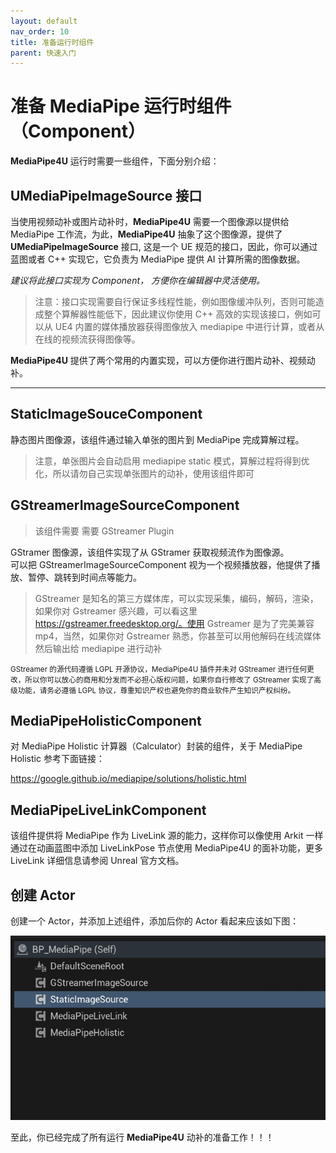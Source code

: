 ```yaml
---
layout: default
nav_order: 10
title: 准备运行时组件
parent: 快速入门
---
```

# 准备 MediaPipe 运行时组件（Component）

**MediaPipe4U** 运行时需要一些组件，下面分别介绍： 

## UMediaPipeImageSource 接口

当使用视频动补或图片动补时，**MediaPipe4U** 需要一个图像源以提供给 MediaPipe 工作流，为此，**MediaPipe4U** 抽象了这个图像源，提供了
**UMediaPipeImageSource** 接口, 这是一个 UE 规范的接口，因此，你可以通过蓝图或者 C++ 实现它，它负责为 MediaPipe 提供 AI 计算所需的图像数据。   

*建议将此接口实现为 Component， 方便你在编辑器中灵活使用。*   

 
> 注意：接口实现需要自行保证多线程性能，例如图像缓冲队列，否则可能造成整个算解器性能低下，因此建议你使用 C++ 高效的实现该接口，例如可以从 UE4 内置的媒体播放器获得图像放入 mediapipe 中进行计算，或者从在线的视频流获得图像等。

**MediaPipe4U** 提供了两个常用的内置实现，可以方便你进行图片动补、视频动补。

---

## StaticImageSouceComponent

静态图片图像源，该组件通过输入单张的图片到 MediaPipe 完成算解过程。
> 注意，单张图片会自动启用 mediapipe static 模式，算解过程将得到优化，所以请勿自己实现单张图片的动补，使用该组件即可

## GStreamerImageSourceComponent    
   

>该组件需要 需要 GStreamer Plugin  

GStramer 图像源，该组件实现了从 GStramer 获取视频流作为图像源。   
可以把 GStreamerImageSourceComponent 视为一个视频播放器，他提供了播放、暂停、跳转到时间点等能力。

> GStreamer 是知名的第三方媒体库，可以实现采集，编码，解码，渲染，如果你对 Gstreamer 感兴趣，可以看这里 https://gstreamer.freedesktop.org/。使用 Gstreamer 是为了完美兼容 mp4，当然，如果你对 Gstreamer 熟悉，你甚至可以用他解码在线流媒体然后输出给 mediapipe 进行动补

<small>GStreamer 的源代码遵循 LGPL 开源协议，MediaPipe4U 插件并未对 GStreamer 进行任何更改，所以你可以放心的商用和分发而不必担心版权问题，如果你自行修改了 GStreamer 实现了高级功能，请务必遵循 LGPL 协议，尊重知识产权也避免你的商业软件产生知识产权纠纷。</small>


## MediaPipeHolisticComponent

对 MediaPipe Holistic 计算器（Calculator）封装的组件，关于 MediaPipe Holistic 参考下面链接：

https://google.github.io/mediapipe/solutions/holistic.html

## MediaPipeLiveLinkComponent

该组件提供将 MediaPipe 作为 LiveLink 源的能力，这样你可以像使用 Arkit 一样通过在动画蓝图中添加 LiveLinkPose 节点使用 MediaPipe4U 的面补功能，更多 LiveLink 详细信息请参阅 Unreal 官方文档。

## 创建 Actor

创建一个 Actor，并添加上述组件，添加后你的 Actor 看起来应该如下图：


[![MediaPipe 运行时 Actor](./images/mediapipe_runtime_actor.jpg "Shiprock")](images/mediapipe_runtime_actor.jpg)   


至此，你已经完成了所有运行 **MediaPipe4U** 动补的准备工作！！！   